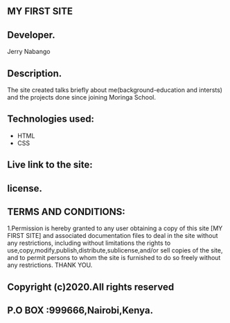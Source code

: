 ## MY FIRST SITE
## Developer.
Jerry Nabango

## Description.
The site created talks briefly about me(background-education and intersts) and the projects done since joining Moringa School.

## Technologies used:
   * HTML
   * CSS

  ## Live link to the site:


   ## license.
  ## TERMS AND CONDITIONS:
  1.Permission is hereby granted to any user obtaining a copy
of this site [MY FIRST SITE] and associated documentation files to deal
in the site without any restrictions, including without limitations the rights
to use,copy,modify,publish,distribute,sublicense,and/or sell 
copies of the site, and to permit persons to whom the site is furnished to do so freely without any restrictions.
         THANK YOU.

  ## Copyright (c)2020.All rights reserved
 ## P.O BOX :999666,Nairobi,Kenya.
